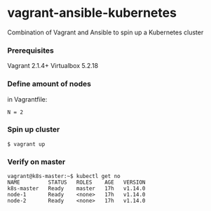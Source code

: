 # vagrant-ansible-kubernetes
Combination of Vagrant and Ansible to spin up a Kubernetes cluster

### Prerequisites
Vagrant 2.1.4+
Virtualbox 5.2.18

### Define amount of nodes
in Vagrantfile:
```
N = 2
```


### Spin up cluster
```
$ vagrant up
```

### Verify on master
```
vagrant@k8s-master:~$ kubectl get no
NAME         STATUS   ROLES    AGE   VERSION
k8s-master   Ready    master   17h   v1.14.0
node-1       Ready    <none>   17h   v1.14.0
node-2       Ready    <none>   17h   v1.14.0
```
